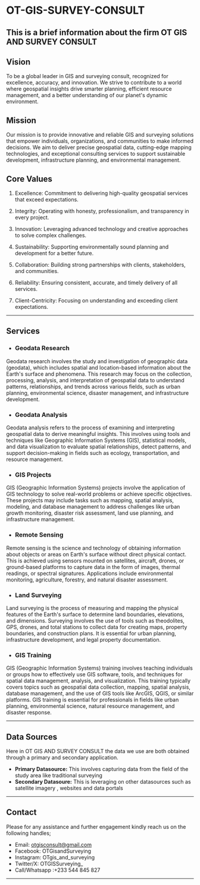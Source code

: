 # OT-GIS-SURVEY-CONSULT
This is a brief information about the firm OT GIS AND SURVEY CONSULT
---

## Vision
To be a global leader in GIS and surveying consult, recognized for excellence, accuracy, and innovation. We strive to contribute to a world where geospatial insights drive smarter planning, efficient resource management, and a better understanding of our planet's dynamic environment.

## Mission
Our mission is to provide innovative and reliable GIS and surveying solutions that empower individuals, organizations, and communities to make informed decisions. We aim to deliver precise geospatial data, cutting-edge mapping technologies, and exceptional consulting services to support sustainable development, infrastructure planning, and environmental management.

## Core Values

1. Excellence: Commitment to delivering high-quality geospatial services that exceed expectations.

2. Integrity: Operating with honesty, professionalism, and transparency in every project.

3. Innovation: Leveraging advanced technology and creative approaches to solve complex challenges.

4. Sustainability: Supporting environmentally sound planning and development for a better future.

5. Collaboration: Building strong partnerships with clients, stakeholders, and communities.

6. Reliability: Ensuring consistent, accurate, and timely delivery of all services.

7. Client-Centricity: Focusing on understanding and exceeding client expectations.

---

## Services

- ### Geodata Research
Geodata research involves the study and investigation of geographic data (geodata), which includes spatial and location-based information about the Earth's surface and phenomena. This research may focus on the collection, processing, analysis, and interpretation of geospatial data to understand patterns, relationships, and trends across various fields, such as urban planning, environmental science, disaster management, and infrastructure development.

- ### Geodata Analysis
Geodata analysis refers to the process of examining and interpreting geospatial data to derive meaningful insights. This involves using tools and techniques like Geographic Information Systems (GIS), statistical models, and data visualization to evaluate spatial relationships, detect patterns, and support decision-making in fields such as ecology, transportation, and resource management.

- ### GIS Projects
GIS (Geographic Information Systems) projects involve the application of GIS technology to solve real-world problems or achieve specific objectives. These projects may include tasks such as mapping, spatial analysis, modeling, and database management to address challenges like urban growth monitoring, disaster risk assessment, land use planning, and infrastructure management.

- ### Remote Sensing
Remote sensing is the science and technology of obtaining information about objects or areas on Earth's surface without direct physical contact. This is achieved using sensors mounted on satellites, aircraft, drones, or ground-based platforms to capture data in the form of images, thermal readings, or spectral signatures. Applications include environmental monitoring, agriculture, forestry, and natural disaster assessment.

- ### Land Surveying
Land surveying is the process of measuring and mapping the physical features of the Earth's surface to determine land boundaries, elevations, and dimensions. Surveying involves the use of tools such as theodolites, GPS, drones, and total stations to collect data for creating maps, property boundaries, and construction plans. It is essential for urban planning, infrastructure development, and legal property documentation.

- ### GIS Training
GIS (Geographic Information Systems) training involves teaching individuals or groups how to effectively use GIS software, tools, and techniques for spatial data management, analysis, and visualization. This training typically covers topics such as geospatial data collection, mapping, spatial analysis, database management, and the use of GIS tools like ArcGIS, QGIS, or similar platforms. GIS training is essential for professionals in fields like urban planning, environmental science, natural resource management, and disaster response.

---

## Data Sources
Here in OT GIS AND SURVEY CONSULT the data we use are both obtained through a primary and secondary application.

  - **Primary Datasource:** This involves capturing data from the field of the study area like traditional surveying
  - **Secondary Datasoure:** This is leveraging on other datasources such as satellite imagery , websites and data portals
---

## Contact
Please for any assistance and further engagement kindly reach us on the following handles;
  -  Email: otgisconsult@gmail.com
  -  Facebook: OTGisandSurveying 
  -  Instagram: OTgis_and_surveying
  -  Twitter/X: OTGISSurveying_
  -  Call/Whatsapp :+233 544 845 827
---
    
    
  
